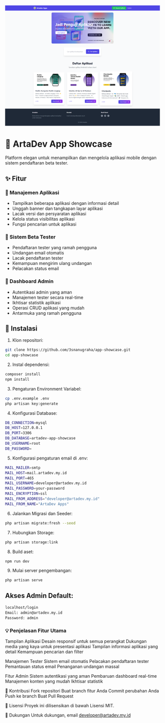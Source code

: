 ![Desktop Home](public/scr-capture-desktop-home.png)

# 📱 ArtaDev App Showcase

Platform elegan untuk menampilkan dan mengelola aplikasi mobile dengan sistem pendaftaran beta tester.

## ✨ Fitur

### 📱 Manajemen Aplikasi
- Tampilkan beberapa aplikasi dengan informasi detail
- Unggah banner dan tangkapan layar aplikasi
- Lacak versi dan persyaratan aplikasi
- Kelola status visibilitas aplikasi
- Fungsi pencarian untuk aplikasi

### 👥 Sistem Beta Tester
- Pendaftaran tester yang ramah pengguna
- Undangan email otomatis
- Lacak pendaftaran tester
- Kemampuan mengirim ulang undangan
- Pelacakan status email

### 🔐 Dashboard Admin
- Autentikasi admin yang aman
- Manajemen tester secara real-time
- Ikhtisar statistik aplikasi
- Operasi CRUD aplikasi yang mudah
- Antarmuka yang ramah pengguna

## 🚀 Instalasi

1. Klon repositori:
```bash
git clone https://github.com/3snanugraha/app-showcase.git
cd app-showcase
```
2. Instal dependensi:
```bash
composer install
npm install
```
3. Pengaturan Environment Variabel:
```bash
cp .env.example .env
php artisan key:generate
```
4. Konfigurasi Database:
```bash
DB_CONNECTION=mysql
DB_HOST=127.0.0.1
DB_PORT=3306
DB_DATABASE=artadev-app-showcase
DB_USERNAME=root
DB_PASSWORD=
```
5. Konfigurasi pengaturan email di .env:
```bash
MAIL_MAILER=smtp
MAIL_HOST=mail.artadev.my.id
MAIL_PORT=465
MAIL_USERNAME=developer@artadev.my.id
MAIL_PASSWORD=your-password
MAIL_ENCRYPTION=ssl
MAIL_FROM_ADDRESS="developer@artadev.my.id"
MAIL_FROM_NAME="ArtaDev Apps"
```
6. Jalankan Migrasi dan Seeder:
```bash
php artisan migrate:fresh --seed
```
7. Hubungkan Storage:
```bash
php artisan storage:link
```
8. Build aset:
```bash
npm run dev
```
9. Mulai server pengembangan:
```bash
php artisan serve
```

## Akses Admin Default:
```bash
localhost/login
Email: admin@artadev.my.id
Password: admin
```

### 💡 Penjelasan Fitur Utama
Tampilan Aplikasi
Desain responsif untuk semua perangkat
Dukungan media yang kaya untuk presentasi aplikasi
Tampilan informasi aplikasi yang detail
Kemampuan pencarian dan filter

Manajemen Tester
Sistem email otomatis
Pelacakan pendaftaran tester
Pemantauan status email
Penanganan undangan massal

Fitur Admin
Sistem autentikasi yang aman
Pembaruan dashboard real-time
Manajemen konten yang mudah
Ikhtisar statistik

🤝 Kontribusi
Fork repositori
Buat branch fitur Anda
Commit perubahan Anda
Push ke branch
Buat Pull Request

📝 Lisensi
Proyek ini dilisensikan di bawah Lisensi MIT.

🌟 Dukungan
Untuk dukungan, email developer@artadev.my.id